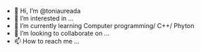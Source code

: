 - 👋 Hi, I’m @toniaureada
- 👀 I’m interested in ...
- 🌱 I’m currently learning Computer programming/ C++/ Phyton
- 💞️ I’m looking to collaborate on ...
- 📫 How to reach me ...

<!---
toniaureada/toniaureada is a ✨ special ✨ repository because its `README.md` (this file) appears on your GitHub profile.
You can click the Preview link to take a look at your changes.
--->
